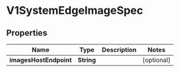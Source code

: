# V1SystemEdgeImageSpec

## Properties
Name | Type | Description | Notes
------------ | ------------- | ------------- | -------------
**imagesHostEndpoint** | **String** |  |  [optional]
